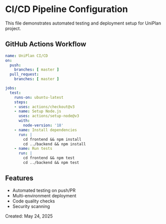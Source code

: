 # CI/CD Pipeline Configuration

This file demonstrates automated testing and deployment setup for UniPlan project.

## GitHub Actions Workflow

```yaml
name: UniPlan CI/CD
on:
  push:
    branches: [ master ]
  pull_request:
    branches: [ master ]

jobs:
  test:
    runs-on: ubuntu-latest
    steps:
    - uses: actions/checkout@v3
    - name: Setup Node.js
      uses: actions/setup-node@v3
      with:
        node-version: '18'
    - name: Install dependencies
      run: |
        cd frontend && npm install
        cd ../backend && npm install
    - name: Run tests
      run: |
        cd frontend && npm test
        cd ../backend && npm test
```

## Features
- Automated testing on push/PR
- Multi-environment deployment
- Code quality checks
- Security scanning

Created: May 24, 2025
